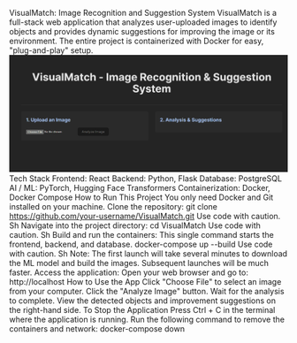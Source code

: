 VisualMatch: Image Recognition and Suggestion System
VisualMatch is a full-stack web application that analyzes user-uploaded images to identify objects and provides dynamic suggestions for improving the image or its environment. The entire project is containerized with Docker for easy, "plug-and-play" setup.
![alt text](<Screenshot (1486).png>)
Tech Stack
Frontend: React
Backend: Python, Flask
Database: PostgreSQL
AI / ML: PyTorch, Hugging Face Transformers
Containerization: Docker, Docker Compose
How to Run This Project
You only need Docker and Git installed on your machine.
Clone the repository:
git clone https://github.com/your-username/VisualMatch.git
Use code with caution.
Sh
Navigate into the project directory:
cd VisualMatch
Use code with caution.
Sh
Build and run the containers:
This single command starts the frontend, backend, and database.
docker-compose up --build
Use code with caution.
Sh
Note: The first launch will take several minutes to download the ML model and build the images. Subsequent launches will be much faster.
Access the application:
Open your web browser and go to:
http://localhost
How to Use the App
Click "Choose File" to select an image from your computer.
Click the "Analyze Image" button.
Wait for the analysis to complete.
View the detected objects and improvement suggestions on the right-hand side.
To Stop the Application
Press Ctrl + C in the terminal where the application is running.
Run the following command to remove the containers and network:
docker-compose down

